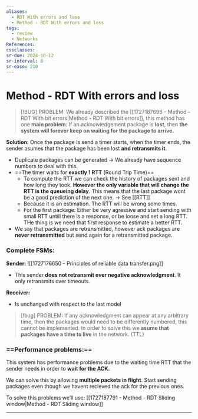 ```yaml
---
aliases:
  - RDT With errors and loss
  - Method - RDT With errors and loss
tags:
  - review
  - Networks
References: 
cssclasses: 
sr-due: 2024-10-12
sr-interval: 8
sr-ease: 210
---
```

# Method - RDT With errors and loss

> [!BUG] PROBLEM: 
> We already described the [[1727187698 - Method - RDT With bit errors|Method - RDT With bit errors]], this method has one **main problem**:
> If an acknowledgement package is **lost**, then **the system will forever keep on waiting for the package to arrive.**

**Solution:**
Once the package is send a timer starts, when the timer ends, the sender asumes that the package has been lost **and retransmits it**. 
+ Duplicate packages can be generated → We already have sequence numbers to deal with this. 
+ ==The timer waits for **exactly 1 RTT** (Round Trip Time)==
	+ To compute the RTT we can check the history of packages sent and how long they took. **However the only variable that will change the RTT is the queueing delay**. This means that the last package wont be a good prediction of the next one. → See [[RTT]]
	+ Because it is an estimation. The RTT will be wrong some times. 
	+ For the first package: Either be very agressive and start sending with small RTT untill there is a response, or be loose and set a long RTT. THe thing is we need that first response to estimate a better RTT.
+ We say that packages are retransmitted, however ack packages are **never retransmitted** but send again for a retransmitted package.
### Complete FSMs:
**Sender:**
	![[1727176650 - Principles of reliable data transfer.png]]
+ This sender **does not retransmit over negative acknowledgment**. It only retransmits over timeouts.

**Receiver:**
+ Is unchanged with respect to the last model 


> [!bug] PROBLEM:
>  If any acknowledgment can appear at any arbitrary time, then the packages would need to be differently numbered, this cannot be implemented. In order to solve this we **asume that packages have a time to live** in the network. (TTL)

### ==Performance problems:== 
This system has performance problems due to the waiting time RTT that the sender needs in order to **wait for the ACK.**

We can solve this by allowing **multiple packets in flight**. Start sending packages even though we havent recieved the ack for the previous ones. 

To solve this problems we’ll use:  [[1727187791 - Method - RDT Sliding window|Method - RDT Sliding window]]

***